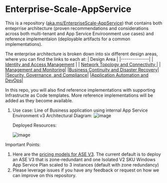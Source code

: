 # Enterprise-Scale-AppService

This is a repository ([aka.ms/EnterpriseScale-AppService](https://aka.ms/EnterpriseScale-AppService)) that contains both enteprrise architecture (proven recommendations and considerations across both multi-tenant and App Service Enviroonment use cases) and reference implementaion (deployable artifacts for a common implementations). 

The enterprise architecture is broken down into six different design areas, where you can find the links to each at:
| Design Area      |
|--------------|
| [Identity and Access Management](https://github.com/cykreng/Enterprise-Scale-AppService/blob/main/docs/Design-Areas/identity-access-mgmt.md) |
| [Network Topology and Connectivity ](https://github.com/cykreng/Enterprise-Scale-AppService/blob/main/docs/Design-Areas/networking.md)    |
| [Management and Monitoring](https://github.com/cykreng/Enterprise-Scale-AppService/blob/main/docs/Design-Areas/mgmt-monitoring.md)|
|[Business Continuity and Disaster Recovery](https://github.com/cykreng/Enterprise-Scale-AppService/blob/main/docs/Design-Areas/BCDR.md)|
|[Security, Governance, and Compliance](https://github.com/cykreng/Enterprise-Scale-AppService/blob/main/docs/Design-Areas/security-governance-compliance.md)|
|[Application Automation and DevOps](https://github.com/cykreng/Enterprise-Scale-AppService/blob/main/docs/Design-Areas/automation-devops.md)|

In this repo, you will also find reference implementations with supporting Infrastructe as Code templates. More reference implementations will be added as they become available. 

1. Use case: Line of Business application using internal App Service Environment v3
    Architectural Diagram:
    ![image](https://user-images.githubusercontent.com/37597107/133897423-4de9c66f-d033-4839-81b2-4e9d8a12253d.png)

    Deployed Resources:

    ![image](https://user-images.githubusercontent.com/37597107/133897451-9a6d0a07-873c-4f87-81de-29b15d576e4b.png)

Important Points:

1. Here are the [pricing models for ASE V3](https://docs.microsoft.com/en-us/azure/app-service/environment/overview#pricing). The current default is to deploy an ASE V3 that is zone-redundant and one Isolated V2 SKU Windows App Service Plan scaled to 3 instances (default with zone redundancy)
2. Please leverage issues if you have any feedback or request on how we can improve on this repository. 

